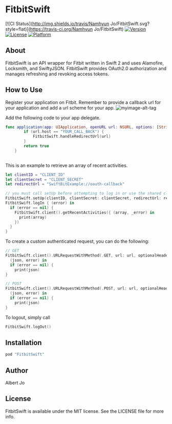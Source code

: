 # FitbitSwift

[![CI Status](http://img.shields.io/travis/Namhyun Jo/FitbitSwift.svg?style=flat)](https://travis-ci.org/Namhyun Jo/FitbitSwift)
[![Version](https://img.shields.io/cocoapods/v/FitbitSwift.svg?style=flat)](http://cocoapods.org/pods/FitbitSwift)
[![License](https://img.shields.io/cocoapods/l/FitbitSwift.svg?style=flat)](http://cocoapods.org/pods/FitbitSwift)
[![Platform](https://img.shields.io/cocoapods/p/FitbitSwift.svg?style=flat)](http://cocoapods.org/pods/FitbitSwift)

## About
FitbitSwift is an API wrapper for Fitbit written in Swift 2 and uses Alamofire, Locksmith, and SwiftyJSON. FitbitSwift provides OAuth2.0 authorization and manages refreshing and revoking access tokens.

## How to Use
Register your application on Fitbit. Remember to provide a callback url for your application and add a url scheme for your app.
![myimage-alt-tag](http://i.imgur.com/txNO2E2.png)

Add the following code to your app delegate.
```Swift
func application(app: UIApplication, openURL url: NSURL, options: [String : AnyObject]) -> Bool {
        if (url.host == "YOUR_CALL_BACK") {
            FitbitSwift.handleRedirectUrl(url)
        }
        return true
    }
    
```

This is an example to retrieve an array of recent activities.
```Swift
let clientID = "CLIENT_ID"
let clientSecret = "CLIENT_SECRET"
let redirectUrl = "SwiftBitExample://oauth-callback"

// you must call setUp before attempting to log in or use the shared client
FitbitSwift.setUp(clientID, clientSecret: clientSecret, redirectUrl: redirectUrl, scope: nil)
FitbitSwift.logIn { (error) in
  if (error == nil) {
    FitbitSwift.client().getRecentActivities({ (array, _error) in
      print(array)
    })
  }
}
```

To create a custom authenticated request, you can do the following:
```Swift
// GET
FitbitSwift.client().URLRequestWithMethod(.GET, url: url, optionalHeaders: optionalHeaders, parameters: parameters) {
  (json, error) in
  if (error == nil) {
    print(json)
}

// POST
FitbitSwift.client().URLRequestWithMethod(.POST, url: url, optionalHeaders: optionalHeaders, parameters: parameters) {
  (json, error) in
  if (error == nil) {
    print(json)
}
```

To logout, simply call
```Swift
FitbitSwift.logOut()
```

## Installation
```ruby
pod "FitbitSwift"
```


## Author

Albert Jo

## License

FitbitSwift is available under the MIT license. See the LICENSE file for more info.


